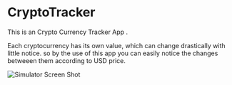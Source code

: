 # CryptoTracker 

This is an Crypto Currency Tracker App .


Each cryptocurrency has its own value, which can change drastically with little notice. so by the use of this app you can easily notice the changes betweeen them according to USD price.


![Simulator Screen Shot ](https://user-images.githubusercontent.com/65831267/118730021-869afd00-b854-11eb-9d84-3cf61f7880c5.png)
